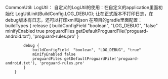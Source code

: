 
CommonUtil:
    LogUtil：
    自定义的LogUtil的使用：在自定义的application里面初始化
    LogUtil.init(BuildConfig.LOG_DEBUG);
    让在正式版本不打印日志，在debug版本有日志，还可以打印xml和json
    在项目的gradle里面配置：
    buildTypes {
            release {
                buildConfigField  "boolean", "LOG_DEBUG", "false"
                minifyEnabled true
                proguardFiles getDefaultProguardFile('proguard-android.txt'), 'proguard-rules.pro'
            }

            debug {
                buildConfigField  "boolean", "LOG_DEBUG", "true"
                minifyEnabled false
                proguardFiles getDefaultProguardFile('proguard-android.txt'), 'proguard-rules.pro'
            }
        }




